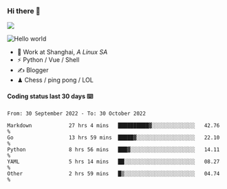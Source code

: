 ### Hi there 👋
![](https://komarev.com/ghpvc/?username=Xuhandsome)


<img src="https://github-readme-stats.vercel.app/api?username=XuHandsome&show_icons=true&theme=merko" alt="Hello world">

<br/>

- 🍻  Work at Shanghai, _A Linux SA_
- ⚡  Python / Vue / Shell
- ✍️  Blogger
- ♟  Chess / ping pong / LOL

#### Coding status last 30 days ⌨️

<!--START_SECTION:waka-->

```text
From: 30 September 2022 - To: 30 October 2022

Markdown            27 hrs 4 mins   ██████████▓░░░░░░░░░░░░░░   42.76 %
Go                  13 hrs 59 mins  █████▓░░░░░░░░░░░░░░░░░░░   22.10 %
Python              8 hrs 56 mins   ███▓░░░░░░░░░░░░░░░░░░░░░   14.11 %
YAML                5 hrs 14 mins   ██░░░░░░░░░░░░░░░░░░░░░░░   08.27 %
Other               2 hrs 59 mins   █▒░░░░░░░░░░░░░░░░░░░░░░░   04.74 %
```

<!--END_SECTION:waka-->
